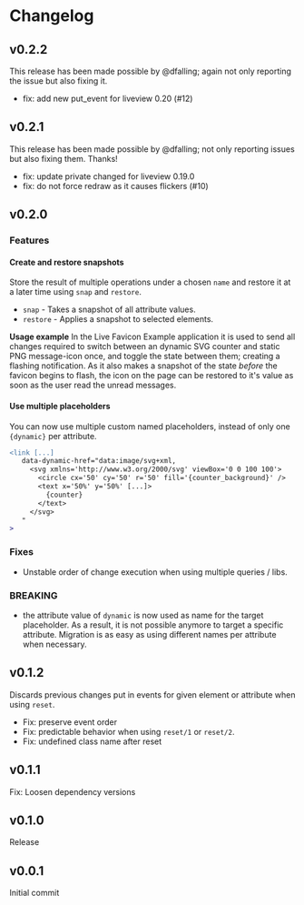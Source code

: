 # Changelog

## v0.2.2
This release has been made possible by @dfalling; again not only reporting 
the issue but also fixing it.

* fix: add new put_event for liveview 0.20 (#12)

## v0.2.1
This release has been made possible by @dfalling; not only reporting 
issues but also fixing them. Thanks!

* fix: update private changed for liveview 0.19.0
* fix: do not force redraw as it causes flickers (#10)

## v0.2.0
### Features
#### Create and restore snapshots
Store the result of multiple operations under a chosen `name` and restore it
at a later time using `snap` and `restore`.

* `snap` - Takes a snapshot of all attribute values.
* `restore` - Applies a snapshot to selected elements.

**Usage example**
In the Live Favicon Example application it is used to send all changes required to switch
between an dynamic SVG counter and static PNG message-icon once, and toggle the
state between them; creating a flashing notification. As it also makes a snapshot of the state
*before* the favicon begins to flash, the icon on the page can be restored to it's
value as soon as the user read the unread messages.

#### Use multiple placeholders
You can now use multiple custom named placeholders, instead of only one `{dynamic}` per attribute.

```diff
<link [...]
   data-dynamic-href="data:image/svg+xml,
     <svg xmlns='http://www.w3.org/2000/svg' viewBox='0 0 100 100'>
       <circle cx='50' cy='50' r='50' fill='{counter_background}' />
       <text x='50%' y='50%' [...]>
         {counter}
       </text>
     </svg>
   "
>
```

### Fixes
* Unstable order of change execution when using multiple queries / libs.

### BREAKING
* the attribute value of `dynamic` is now used as name for the target placeholder. As a result, it is not
possible anymore to target a specific attribute. Migration is as easy as using different names per attribute
when necessary.

## v0.1.2
Discards previous changes put in events for given element or attribute when using `reset`.

* Fix: preserve event order
* Fix: predictable behavior when using `reset/1` or `reset/2`.
* Fix: undefined class name after reset

## v0.1.1
Fix: Loosen dependency versions

## v0.1.0
Release

## v0.0.1
Initial commit

